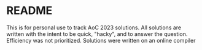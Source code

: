 # README
This is for personal use to track AoC 2023 solutions.
All solutions are written with the intent to be quick, "hacky", and to answer the question. Efficiency was not prioritized.
Solutions were written on an online compiler
